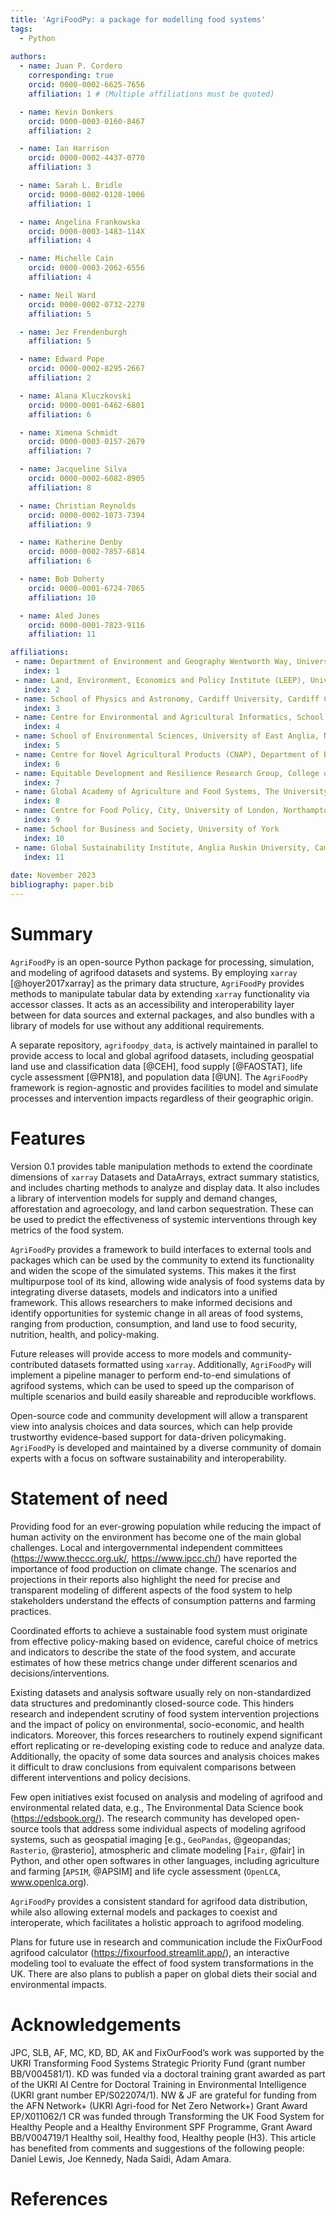 ```yaml
---
title: 'AgriFoodPy: a package for modelling food systems'
tags:
  - Python
  
authors:
  - name: Juan P. Cordero
    corresponding: true
    orcid: 0000-0002-6625-7656
    affiliation: 1 # (Multiple affiliations must be quoted)

  - name: Kevin Donkers
    orcid: 0000-0003-0160-8467
    affiliation: 2

  - name: Ian Harrison
    orcid: 0000-0002-4437-0770
    affiliation: 3

  - name: Sarah L. Bridle
    orcid: 0000-0002-0128-1006
    affiliation: 1

  - name: Angelina Frankowska
    orcid: 0000-0003-1483-114X
    affiliation: 4

  - name: Michelle Cain
    orcid: 0000-0003-2062-6556
    affiliation: 4

  - name: Neil Ward
    orcid: 0000-0002-0732-2278
    affiliation: 5

  - name: Jez Frendenburgh
    affiliation: 5

  - name: Edward Pope
    orcid: 0000-0002-8295-2667
    affiliation: 2

  - name: Alana Kluczkovski
    orcid: 0000-0001-6462-6801
    affiliation: 6

  - name: Ximena Schmidt
    orcid: 0000-0003-0157-2679
    affiliation: 7

  - name: Jacqueline Silva
    orcid: 0000-0002-6082-8905
    affiliation: 8

  - name: Christian Reynolds
    orcid: 0000-0002-1073-7394
    affiliation: 9

  - name: Katherine Denby
    orcid: 0000-0002-7857-6814
    affiliation: 6

  - name: Bob Doherty
    orcid: 0000-0001-6724-7065
    affiliation: 10

  - name: Aled Jones
    orcid: 0000-0001-7823-9116
    affiliation: 11

affiliations:
 - name: Department of Environment and Geography Wentworth Way, University of York, Heslington, York, YO10 5NG, UK
   index: 1
 - name: Land, Environment, Economics and Policy Institute (LEEP), University of Exeter Business School, Exeter, UK
   index: 2
 - name: School of Physics and Astronomy, Cardiff University, Cardiff CF24 3AA, UK
   index: 3
 - name: Centre for Environmental and Agricultural Informatics, School of Water, Energy and Environment, Cranfield University, Cranfield MK43 0AL, UK
   index: 4
 - name: School of Environmental Sciences, University of East Anglia, Norwich, UK
   index: 5
 - name: Centre for Novel Agricultural Products (CNAP), Department of Biology, University of York, York, YO10 5DD, UK
   index: 6
 - name: Equitable Development and Resilience Research Group, College of Engineering, Design and Physical Science, Brunel University London, London, UB8 3PH, UK
   index: 7
 - name: Global Academy of Agriculture and Food Systems, The University of Edinburgh. Charnock Bradley Building, Easter Bush Campus, EH25 9RG.
   index: 8
 - name: Centre for Food Policy, City, University of London, Northampton Square, London, EC1V 0HB, UK
   index: 9
 - name: School for Business and Society, University of York
   index: 10
 - name: Global Sustainability Institute, Anglia Ruskin University, Cambridge CB1 1PT, UK
   index: 11
   
date: November 2023
bibliography: paper.bib
---
```


# Summary

<!-- What is this package -->
`AgriFoodPy` is an open-source Python package for processing, simulation,
and modeling of agrifood datasets and systems.
By employing `xarray` [@hoyer2017xarray] as the primary data structure, `AgriFoodPy`
provides methods to manipulate tabular data by extending `xarray` functionality
via accessor classes. It acts as an accessibility and interoperability
layer between for data sources and external packages, and also bundles with a
library of models for use without any additional requirements. 

A separate repository, `agrifoodpy_data`, is actively maintained in parallel to
provide access to local and global agrifood datasets, including geospatial land
use and classification data [@CEH], food supply [@FAOSTAT], life cycle
assessment [@PN18], and population data [@UN]. The `AgriFoodPy` framework is
region-agnostic and provides facilities to model and simulate processes and
intervention impacts regardless of their geographic origin.

# Features

<!-- Current functionality -->
Version 0.1 provides table manipulation methods to extend the coordinate
dimensions of `xarray` Datasets and DataArrays, extract summary statistics, and
includes charting methods to analyze and display data.
It also includes a library of intervention models for supply and demand
changes, afforestation and agroecology, and land carbon sequestration. These can
be used to predict the effectiveness of systemic interventions through key
metrics of the food system.

<!-- External models and interoperability-->
`AgriFoodPy` provides a framework to build interfaces to external tools and
packages which can be used by the community to extend its functionality and
widen the scope of the simulated systems.
This makes it the first multipurpose tool of its kind, allowing wide analysis
of food systems data by integrating diverse datasets, models and
indicators into a unified framework. This allows researchers to make informed
decisions and identify opportunities for systemic change in all areas of food
systems, ranging from production, consumption, and land use to food security,
nutrition, health, and policy-making.

<!-- Future functionality -->
Future releases will provide access to more models and community-contributed
datasets formatted using `xarray`. Additionally, `AgriFoodPy` will implement a
pipeline manager to perform end-to-end simulations of agrifood systems, which
can be used to speed up the comparison of multiple scenarios and build easily
shareable and reproducible workflows.

<!-- Open source development and maintenance -->
Open-source code and community development will allow a transparent view into
analysis choices and data sources, which can help provide trustworthy
evidence-based support for data-driven policymaking. `AgriFoodPy` is developed and
maintained by a diverse community of domain experts with a focus on software
sustainability and interoperability.

# Statement of need

<!-- Background and main references -->
Providing food for an ever-growing population while reducing the impact of human
activity on the environment has become one of the main global challenges.
Local and intergovernmental independent committees
(https://www.theccc.org.uk/, https://www.ipcc.ch/) have reported the importance
of food production on climate change. The scenarios and projections in their
reports also highlight the need for precise and transparent modeling of
different aspects of the food system to help stakeholders understand the
effects of consumption patterns and farming practices.

<!-- Current needs and requirements -->
Coordinated efforts to achieve a sustainable food system must originate from
effective policy-making based on evidence, careful choice of metrics and
indicators to describe the state of the food system, and accurate estimates of
how these metrics change under different scenarios and decisions/interventions.

<!-- Challenges and problematics -->
Existing datasets and analysis software usually rely on non-standardized data
structures and predominantly closed-source code. This hinders research and
independent scrutiny of food system intervention projections and the impact of 
policy on environmental, socio-economic, and health indicators.
Moreover, this forces researchers to routinely expend significant effort
replicating or re-developing existing code to reduce and analyze data.
Additionally, the opacity of some data sources and analysis choices makes it
difficult to draw conclusions from equivalent comparisons between different
interventions and policy decisions.

<!-- What has been made -->
Few open initiatives exist focused on analysis and modeling of agrifood
and environmental related data, e.g., The Environmental Data Science book
(https://edsbook.org/).
The research community has developed open-source tools that address
some individual aspects of modeling agrifood systems, such as geospatial
imaging [e.g., `GeoPandas`, @geopandas; `Rasterio`, @rasterio], atmospheric
and climate modeling [`Fair`, @fair] in Python, and other open softwares in
other languages, including agriculture and farming [`APSIM`, @APSIM] and life
cycle assessment (`OpenLCA`, www.openlca.org).

<!-- How does this package connect with other packages and projects -->
`AgriFoodPy` provides a consistent standard for agrifood data distribution,
while also allowing external models and packages to coexist and interoperate,
which facilitates a holistic approach to agrifood modeling.

<!-- What projects are or will employ AgriFoodPy  -->
Plans for future use in research and communication include the FixOurFood
agrifood calculator (https://fixourfood.streamlit.app/), an interactive
modeling tool to evaluate the effect of food system transformations in the UK.
There are also plans to publish a paper on global diets their social and
environmental impacts. 

# Acknowledgements

JPC, SLB, AF, MC, KD, BD, AK and FixOurFood’s work was supported by the UKRI
Transforming Food Systems Strategic Priority Fund (grant number BB/V004581/1).
KD was funded via a doctoral training grant awarded as part of the UKRI AI
Centre for Doctoral Training in Environmental Intelligence (UKRI grant number
EP/S022074/1).
NW & JF are grateful for funding from the AFN Network+ (UKRI Agri-food for Net
Zero Network+) Grant Award EP/X011062/1
CR was funded through Transforming the UK Food System for Healthy People and a
Healthy Environment SPF Programme, Grant Award BB/V004719/1 Healthy soil,
Healthy food, Healthy people (H3).
This article has benefited from comments and suggestions of the following
people: Daniel Lewis, Joe Kennedy, Nada Saidi, Adam Amara.

# References
